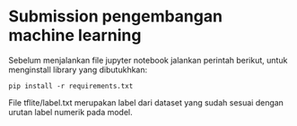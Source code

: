# Submission pengembangan machine learning

Sebelum menjalankan file jupyter notebook jalankan perintah berikut, untuk menginstall library yang dibutukhkan:
```
pip install -r requirements.txt
```

File tflite/label.txt merupakan label dari dataset yang sudah sesuai dengan urutan label numerik pada model.
